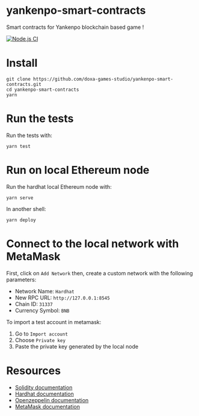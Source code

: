 # yankenpo-smart-contracts

Smart contracts for Yankenpo blockchain based game !

[![Node.js CI](https://github.com/doxa-games-studio/yankenpo-smart-contracts/actions/workflows/node.js.yml/badge.svg)](https://github.com/doxa-games-studio/yankenpo-smart-contracts/actions/workflows/node.js.yml)

# Install

```
git clone https://github.com/doxa-games-studio/yankenpo-smart-contracts.git
cd yankenpo-smart-contracts
yarn
```

# Run the tests

Run the tests with:

```
yarn test
```

# Run on local Ethereum node

Run the hardhat local Ethereum node with:

```
yarn serve
```

In another shell:

```
yarn deploy
```

# Connect to the local network with MetaMask

First, click on `Add Network` then, create a custom network with the following parameters:

- Network Name: `Hardhat`
- New RPC URL: `http://127.0.0.1:8545`
- Chain ID: `31337`
- Currency Symbol: `BNB`

To import a test account in metamask:

1. Go to `Import account`
2. Choose `Private key`
3. Paste the private key generated by the local node

# Resources

- [Solidity documentation](https://docs.soliditylang.org/en/v0.8.0/)
- [Hardhat documentation](https://hardhat.org/getting-started/)
- [Openzeppelin documentation](https://docs.openzeppelin.com/openzeppelin/)
- [MetaMask documentation](https://metamask.zendesk.com/hc/en-us)
